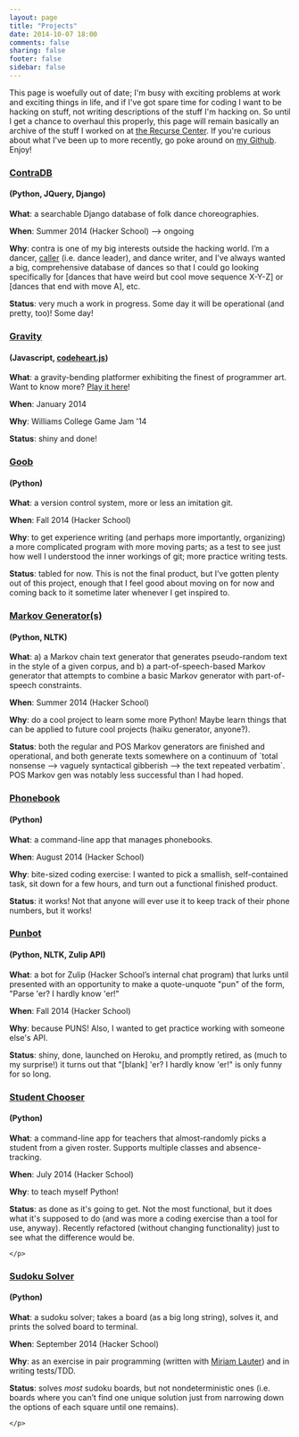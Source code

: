 ```yaml
---
layout: page
title: "Projects"
date: 2014-10-07 18:00
comments: false
sharing: false
footer: false
sidebar: false
---
```

This page is woefully out of date; I'm busy with exciting problems at work and exciting things in life, and if I've got spare time for coding I want to be hacking on stuff, not writing descriptions of the stuff I'm hacking on. So until I get a chance to overhaul this properly, this page will remain basically an archive of the stuff I worked on at [the Recurse Center](//www.recurse.com/). If you're curious about what I've been up to more recently, go poke around on [my Github](//github.com/maiamcc). Enjoy!

<div class="project">
    <p>
        <h3><a href="//github.com/maiamcc/contradb">ContraDB</a></h3><h4>(Python, JQuery, Django)</h4>
    </p>
    <p>
        <strong>What</strong>: a searchable Django database of folk dance choreographies.
    </p>
    <p>
        <strong>When</strong>: Summer 2014 (Hacker School) --> ongoing
    </p>
    <p>
        <strong>Why</strong>: contra is one of my big interests outside the hacking world. I’m a dancer, <a href="http://contra.maiamccormick.com/">caller</a> (i.e. dance leader), and dance writer, and I’ve always wanted a big, comprehensive database of dances so that I could go looking specifically for [dances that have weird but cool move sequence X-Y-Z] or [dances that end with move A], etc.
    </p>
    <p>
        <strong>Status</strong>: very much a work in progress. Some day it will be operational (and pretty, too)! Some day!
    </p>
</div>

<div class="project">
    <p>
        <h3><a href="//github.com/maiamcc/gravity">Gravity</a></h3><h4>(Javascript, <a href="//codeheartjs.com">codeheart.js</a>)</h4>
    </p>
        <strong>What</strong>: a gravity-bending platformer exhibiting the finest of programmer art. Want to know more? <a href="/projects/gravity/play.html">Play it here</a>!
    </p>
    <p>
        <strong>When</strong>: January 2014
    </p>
    <p>
        <strong>Why</strong>: Williams College Game Jam '14
    </p>
    <p>
        <strong>Status</strong>: shiny and done!
    </p>
</div>

<div class="project">
    <p>
        <h3><a href="//github.com/maiamcc/goob">Goob</a></h3><h4>(Python)</h4>
    </p>
        <strong>What</strong>: a version control system, more or less an imitation git.
    </p>
    <p>
        <strong>When</strong>: Fall 2014 (Hacker School)
    </p>
    <p>
        <strong>Why</strong>: to get experience writing (and perhaps more importantly, organizing) a more complicated program with more moving parts; as a test to see just how well I understood the inner workings of git; more practice writing tests.
    </p>
    <p>
        <strong>Status</strong>: tabled for now. This is not the final product, but I’ve gotten plenty out of this project, enough that I feel good about moving on for now and coming back to it sometime later whenever I get inspired to.
    </p>
</div>

<div class="project">
    <p>
        <h3><a href="//github.com/maiamcc/markovgen">Markov Generator(s)</a></h3><h4>(Python, NLTK)</h4>
    </p>
        <strong>What</strong>: a) a Markov chain text generator that generates pseudo-random text in the style of a given corpus, and b) a part-of-speech-based Markov generator that attempts to combine a basic Markov generator with part-of-speech constraints.
    </p>
    <p>
        <strong>When</strong>: Summer 2014 (Hacker School)
    <p>
        <strong>Why</strong>: do a cool project to learn some more Python! Maybe learn things that can be applied to future cool projects (haiku generator, anyone?).
    </p>
    <p>
        <strong>Status</strong>: both the regular and POS Markov generators are finished and operational, and both generate texts somewhere on a continuum of `total nonsense --> vaguely syntactical gibberish --> the text repeated verbatim`. POS Markov gen was notably less successful than I had hoped.
    </p>
</div>

<div class="project">
    <p>
        <h3><a href="//github.com/maiamcc/phonebook">Phonebook</a></h3><h4>(Python)</h4>
    </p>
        <strong>What</strong>: a command-line app that manages phonebooks.
    </p>
    <p>
        <strong>When</strong>: August 2014 (Hacker School)
    <p>
        <strong>Why</strong>: bite-sized coding exercise: I wanted to pick a smallish, self-contained task, sit down for a few hours, and turn out a functional finished product.
    </p>
    <p>
        <strong>Status</strong>: it works! Not that anyone will ever use it to keep track of their phone numbers, but it works!
    </p>
</div>

<div class="project">
    <p>
        <h3><a href="//github.com/maiamcc/punbot">Punbot</a></h3><h4>(Python, NLTK, Zulip API)</h4>
    </p>
        <strong>What</strong>: a bot for Zulip (Hacker School’s internal chat program) that lurks until presented with an opportunity to make a quote-unquote "pun" of the form, "Parse 'er? I hardly know 'er!"
    </p>
    <p>
        <strong>When</strong>: Fall 2014 (Hacker School)
    <p>
        <strong>Why</strong>: because PUNS! Also, I wanted to get practice working with someone else's API.
    </p>
    <p>
        <strong>Status</strong>: shiny, done, launched on Heroku, and promptly retired, as (much to my surprise!) it turns out that "[blank] 'er? I hardly know 'er!" is only funny for so long.
    </p>
</div>

<div class="project">
    <p>
        <h3><a href="//github.com/maiamcc/studentchooser">Student Chooser</a></h3><h4>(Python)</h4>
    </p>
        <strong>What</strong>: a command-line app for teachers that almost-randomly picks a student from a given roster. Supports multiple classes and absence-tracking.
    </p>
    <p>
        <strong>When</strong>: July 2014 (Hacker School)
    <p>
        <strong>Why</strong>: to teach myself Python!
    </p>
    <p>
        <strong>Status</strong>: as done as it's going to get. Not the most functional, but it does what it's supposed to do (and was more a coding exercise than a tool for use, anyway). Recently refactored (without changing functionality) just to see what the difference would be.

    </p>
</div>

<div class="project">
    <p>
        <h3><a href="//github.com/maiamcc/sudoku">Sudoku Solver</a></h3><h4>(Python)</h4>
    </p>
        <strong>What</strong>: a sudoku solver; takes a board (as a big long string), solves it, and prints the solved board to terminal.
    </p>
    <p>
        <strong>When</strong>: September 2014 (Hacker School)
    <p>
        <strong>Why</strong>: as an exercise in pair programming (written with <a href="//github.com/mlauter">Miriam Lauter</a>) and in writing tests/TDD.
    </p>
    <p>
        <strong>Status</strong>: solves <em>most</em> sudoku boards, but not nondeterministic ones (i.e. boards where you can’t find one unique solution just from narrowing down the options of each square until one remains).

    </p>
</div>